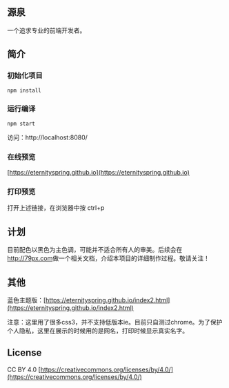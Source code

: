 ## 源泉
一个追求专业的前端开发者。
## 简介
### 初始化项目
    npm install
### 运行编译
    npm start
访问：http://localhost:8080/
### 在线预览
[https://eternityspring.github.io](https://eternityspring.github.io)
### 打印预览
打开上述链接，在浏览器中按
    ctrl+p
## 计划
目前配色以黑色为主色调，可能并不适合所有人的审美。后续会在<a href="http://79px.com">http://79px.com</a>做一个相关文档，介绍本项目的详细制作过程。敬请关注！
## 其他
蓝色主题版：[https://eternityspring.github.io/index2.html](https://eternityspring.github.io/index2.html)

注意：这里用了很多css3，并不支持低版本ie。目前只自测过chrome。为了保护个人隐私，这里在展示的时候用的是网名，打印时候显示真实名字。

## License
CC BY 4.0  [https://creativecommons.org/licenses/by/4.0/](https://creativecommons.org/licenses/by/4.0/)